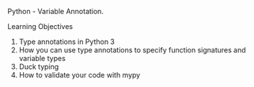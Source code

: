 Python - Variable Annotation.

Learning Objectives

1. Type annotations in Python 3
2. How you can use type annotations to specify function signatures and variable types
3. Duck typing
4. How to validate your code with mypy
